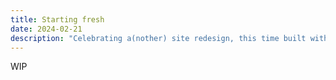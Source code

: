 ```yaml
---
title: Starting fresh
date: 2024-02-21
description: "Celebrating a(nother) site redesign, this time built with Eleventy."
---
```


WIP
